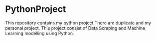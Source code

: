 # PythonProject

This repository contains my python project.There are duplicate and my personal project. This project consist of Data Scraping and Machine Learning modelling using Python.